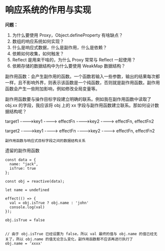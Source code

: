 # 响应系统的作用与实现

**问题：**

1. 为什么要使用 Proxy，Object.defineProperty 有啥缺点？
2. 数组的响应系统如何实现？
3. 什么是响应式数据，什么是副作用，什么是依赖？
4. 依赖如何收集，如何触发？
5. Reflect 是用来干啥的，为什么 Proxy 常常与 Reflect 一起使用？
6. 依赖存储的数据结构中为什么要使用 WeakMap 数据结构？


副作用函数：会产生副作用的函数。一个函数若输入一些参数，输出的结果每次都一样，且不影响外界，则表示该函数是一个纯函数，否则就是副作用函数。副作用函数会产生一些附加影响，例如修改全局变量等。

副作用函数要与操作目标字段建立明确的联系。例如我在副作用函数中读取了obj.xx 的字段，我应该将 obj 上的 xx 字段与副作用函数建立联系。那如何设计数据结构呢？


target1 
    ---->key1
           ----> effectFn
    ---->key2
           ----> effectFn, effectFn2

target2 
    ---->key1
           ----> effectFn
    ---->key2
           ----> effectFn, effectFn2

    副作用函数与响应式目标字段之间的数据结构关系



遗留的副作用函数

```JS
const data = {
  name: "jack",
  isTrue: true
};

const obj = reactive(data);

let name = undefined

effect(() => {
  val = obj.isTrue ? obj.name : 'john'
  console.log(val)
});

obj.isTrue = false


// 由于 obj.isTrue 已经设置为 false，所以 val 最终的值与 obj.name 的值已经无关了，所以 obj.name 的值无论怎么变化，副作用函数都不应该再进行执行了
obj.name = 'xxxx'

```








